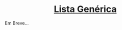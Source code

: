 <h1 align="center" style="text-decoration: underline; font-weight: bold;"> Lista Genérica </h1>

Em Breve...
